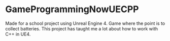 # GameProgrammingNowUECPP
Made for a school project using Unreal Engine 4. Game where the point is to collect batteries. This project has taught me a lot about how to work with C++ in UE4.
